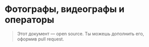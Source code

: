 # Фотографы, видеографы и операторы
> Этот документ — open source. Ты можешь дополнить его, оформив pull request.

